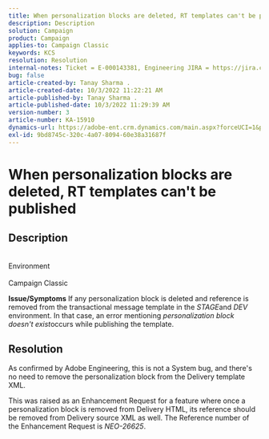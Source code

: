 ```yaml
---
title: When personalization blocks are deleted, RT templates can't be published
description: Description
solution: Campaign
product: Campaign
applies-to: Campaign Classic
keywords: KCS
resolution: Resolution
internal-notes: Ticket = E-000143381, Engineering JIRA = https://jira.corp.adobe.com/browse/NEO-26451 , Enhancement = https://jira.corp.adobe.com/browse/NEO-26451
bug: false
article-created-by: Tanay Sharma .
article-created-date: 10/3/2022 11:22:21 AM
article-published-by: Tanay Sharma .
article-published-date: 10/3/2022 11:29:39 AM
version-number: 3
article-number: KA-15910
dynamics-url: https://adobe-ent.crm.dynamics.com/main.aspx?forceUCI=1&pagetype=entityrecord&etn=knowledgearticle&id=d692f7a0-0d43-ed11-bba2-0022480868ff
exl-id: 9bd8745c-320c-4a07-8094-60e38a31687f
---
```

# When personalization blocks are deleted, RT templates can't be published

## Description

<br>Environment<br><br>
Campaign Classic


<b>Issue/Symptoms</b>
If any personalization block is deleted and reference is removed from the transactional message template in the *STAGE*and *DEV* environment. In that case, an error mentioning *personalization block doesn't exist*occurs while publishing the template.


## Resolution


As confirmed by Adobe Engineering, this is not a System bug, and there's no need to remove the personalization block from the Delivery template XML.

This was raised as an Enhancement Request for a feature where once a personalization block is removed from Delivery HTML, its reference should be removed from Delivery source XML as well. The Reference number of the Enhancement Request is *NEO-26625*.
